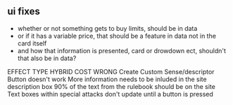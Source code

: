 ## ui fixes
- whether or not something gets to buy limits, should be in data
- or if it has a variable price, that should be a feature in data not in the card itself
- and how that information is presented, card or drowdown ect, shouldn't that also be in data?





EFFECT TYPE HYBRID COST WRONG
Create Custom Sense/descriptor Button doesn't work
More information needs to be inluded in the site description box
90% of the text from the rulebook should be on the site
Text boxes within special attacks don't update until a button is pressed


